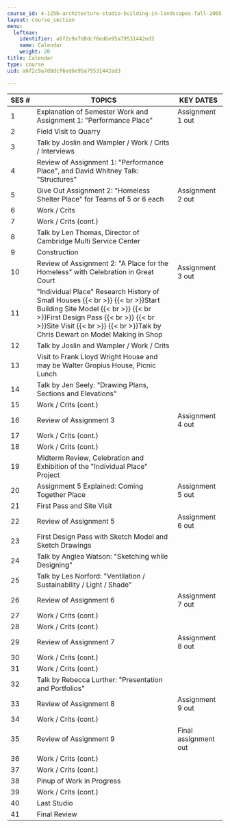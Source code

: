 ```yaml
---
course_id: 4-125b-architecture-studio-building-in-landscapes-fall-2005
layout: course_section
menu:
  leftnav:
    identifier: a6f2c9a7d8dcf6ed6e95a79531442ed3
    name: Calendar
    weight: 20
title: Calendar
type: course
uid: a6f2c9a7d8dcf6ed6e95a79531442ed3

---
```


| SES # | TOPICS | KEY DATES |
| --- | --- | --- |
| 1 | Explanation of Semester Work and Assignment 1: "Performance Place" | Assignment 1 out |
| 2 | Field Visit to Quarry |  |
| 3 | Talk by Joslin and Wampler / Work / Crits / Interviews |  |
| 4 | Review of Assignment 1: "Performance Place", and David Whitney Talk: "Structures" |  |
| 5 | Give Out Assignment 2: "Homeless Shelter Place" for Teams of 5 or 6 each | Assignment 2 out |
| 6 | Work / Crits |  |
| 7 | Work / Crits (cont.) |  |
| 8 | Talk by Len Thomas, Director of Cambridge Multi Service Center |  |
| 9 | Construction |  |
| 10 | Review of Assignment 2: "A Place for the Homeless" with Celebration in Great Court | Assignment 3 out |
| 11 | "Individual Place" Research History of Small Houses  {{< br >}}  {{< br >}}Start Building Site Model  {{< br >}}  {{< br >}}First Design Pass  {{< br >}}  {{< br >}}Site Visit  {{< br >}}  {{< br >}}Talk by Chris Dewart on Model Making in Shop |  |
| 12 | Talk by Joslin and Wampler / Work / Crits |  |
| 13 | Visit to Frank Lloyd Wright House and may be Walter Gropius House, Picnic Lunch |  |
| 14 | Talk by Jen Seely: "Drawing Plans, Sections and Elevations" |  |
| 15 | Work / Crits (cont.) |  |
| 16 | Review of Assignment 3 | Assignment 4 out |
| 17 | Work / Crits (cont.) |  |
| 18 | Work / Crits (cont.) |  |
| 19 | Midterm Review, Celebration and Exhibition of the "Individual Place" Project |  |
| 20 | Assignment 5 Explained: Coming Together Place | Assignment 5 out |
| 21 | First Pass and Site Visit |  |
| 22 | Review of Assignment 5 | Assignment 6 out |
| 23 | First Design Pass with Sketch Model and Sketch Drawings |  |
| 24 | Talk by Anglea Watson: "Sketching while Designing" |  |
| 25 | Talk by Les Norford: "Ventilation / Sustainability / Light / Shade" |  |
| 26 | Review of Assignment 6 | Assignment 7 out |
| 27 | Work / Crits (cont.) |  |
| 28 | Work / Crits (cont.) |  |
| 29 | Review of Assignment 7 | Assignment 8 out |
| 30 | Work / Crits (cont.) |  |
| 31 | Work / Crits (cont.) |  |
| 32 | Talk by Rebecca Lurther: "Presentation and Portfolios" |  |
| 33 | Review of Assignment 8 | Assignment 9 out |
| 34 | Work / Crits (cont.) |  |
| 35 | Review of Assignment 9 | Final assignment out |
| 36 | Work / Crits (cont.) |  |
| 37 | Work / Crits (cont.) |  |
| 38 | Pinup of Work in Progress |  |
| 39 | Work / Crits (cont.) |  |
| 40 | Last Studio |  |
| 41 | Final Review |